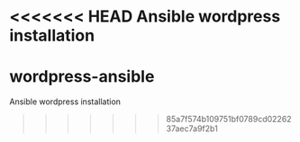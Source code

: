 <<<<<<< HEAD
Ansible wordpress installation
=======
# wordpress-ansible

Ansible wordpress installation
>>>>>>> 85a7f574b109751bf0789cd0226237aec7a9f2b1
